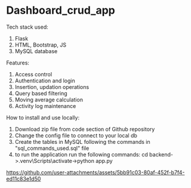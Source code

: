 ﻿# Dashboard_crud_app
Tech stack used:
1. Flask
2. HTML, Bootstrap, JS
3. MySQL database

Features:
1. Access control
2. Authentication and login
3. Insertion, updation operations
4. Query based filtering
5. Moving average calculation
6. Activity log maintenance


How to install and use locally:
1. Download zip file from code section of Github repository
2. Change the config file to connect to your local db
3. Create the tables in MySQL following the commands in "sql_commands_used.sql" file
4. to run the application run the following commands: cd backend->.venv\Scripts\activate->python app.py



https://github.com/user-attachments/assets/5bb91c03-80af-452f-b7f4-ed11c83e1d50





